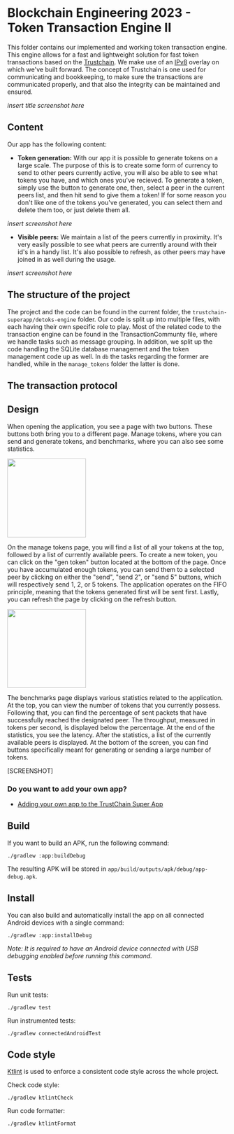 # Blockchain Engineering 2023 - Token Transaction Engine II

This folder contains our implemented and working token transaction engine. This engine allows for a fast and lightweight solution for fast token transactions based on the [Trustchain](https://github.com/Tribler/kotlin-ipv8/blob/master/doc/TrustChainCommunity.md). We make use of an [IPv8](https://github.com/Tribler/kotlin-ipv8) overlay on which we've built forward. The concept of Trustchain is one used for communicating and bookkeeping, to make sure the transactions are communicated properly, and that also the integrity can be maintained and ensured. 

*insert title screenshot here* 

## Content

Our app has the following content:

- **Token generation:** With our app it is possible to generate tokens on a large scale. The purpose of this is to create some form of currency to send to other peers currently active, you will also be able to see what tokens you have, and which ones you've recieved. To generate a token, simply use the button to generate one, then, select a peer in the current peers list, and then hit send to give them a token! If for some reason you don't like one of the tokens you've generated, you can select them and delete them too, or just delete them all.

*insert screenshot here*
  
- **Visible peers:** We maintain a list of the peers currently in proximity. It's very easily possible to see what peers are currently around with their id's in a handy list. It's also possible to refresh, as other peers may have joined in as well during the usage.

*insert screenshot here*

## The structure of the project

The project and the code can be found in the current folder, the ```trustchain-superapp/detoks-engine``` folder. Our code is split up into multiple files, with each having their own specific role to play. Most of the related code to the transaction engine can be found in the TransactionCommunty file, where we handle tasks such as message grouping. In addition, we split up the code handling the SQLite database management and the token management code up as well. In ```db``` the tasks regarding the former are handled, while in the ```manage_tokens``` folder the latter is done.

## The transaction protocol

## Design

When opening the application, you see a page with two buttons. These buttons both bring you to a different page. Manage tokens, where you can send and generate tokens, and benchmarks, where you can also see some statistics.

<img src="https://github.com/bbrockbernd/trustchain-superapp/blob/Documentation/detoks-engine/Screenshot_20230417_182253.png" width="180">

On the manage tokens page, you will find a list of all your tokens at the top, followed by a list of currently available peers. To create a new token, you can click on the "gen token" button located at the bottom of the page. Once you have accumulated enough tokens, you can send them to a selected peer by clicking on either the "send", "send 2", or "send 5" buttons, which will respectively send 1, 2, or 5 tokens. The application operates on the FIFO principle, meaning that the tokens generated first will be sent first. Lastly, you can refresh the page by clicking on the refresh button.

<img src="https://github.com/bbrockbernd/trustchain-superapp/blob/Documentation/detoks-engine/Screenshot_20230418_135848.png" width="180">


The benchmarks page displays various statistics related to the application. At the top, you can view the number of tokens that you currently possess. Following that, you can find the percentage of sent packets that have successfully reached the designated peer. The throughput, measured in tokens per second, is displayed below the percentage. At the end of the statistics, you see the latency. After the statistics, a list of the currently available peers is displayed. At the bottom of the screen, you can find buttons specifically meant for generating or sending a large number of tokens.

[SCREENSHOT]

### Do you want to add your own app?

- [Adding your own app to the TrustChain Super App](doc/AppTutorial.md)

## Build

If you want to build an APK, run the following command:

```
./gradlew :app:buildDebug
```

The resulting APK will be stored in `app/build/outputs/apk/debug/app-debug.apk`.

## Install

You can also build and automatically install the app on all connected Android devices with a single command:

```
./gradlew :app:installDebug
```

*Note: It is required to have an Android device connected with USB debugging enabled before running this command.*

## Tests

Run unit tests:
```
./gradlew test
```

Run instrumented tests:
```
./gradlew connectedAndroidTest
```

## Code style

[Ktlint](https://ktlint.github.io/) is used to enforce a consistent code style across the whole project.

Check code style:
```
./gradlew ktlintCheck
```

Run code formatter:
```
./gradlew ktlintFormat
```

